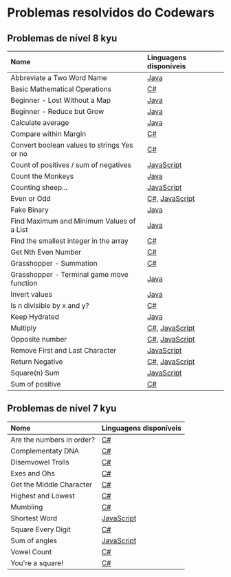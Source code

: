 # Problemas resolvidos do Codewars

## Problemas de nível 8 kyu

| Nome                                        | Linguagens disponíveis                                                                         |
|:--------------------------------------------|:-----------------------------------------------------------------------------------------------|
| Abbreviate a Two Word Name                  | [Java](Java/8%20kyu/Abbreviate%20a%20Two%20Word%20Name.java)                                   |
| Basic Mathematical Operations               | [C#](C%23/8%20kyu/Basic%20Mathematical%20Operations.cs)                                        |
| Beginner - Lost Without a Map               | [Java](Java/8%20kyu/Beginner%20-%20Lost%20Without%20a%20Map.java)                              |
| Beginner - Reduce but Grow                  | [Java](Java/8%20kyu/Beginner%20-%20Reduce%20but%20Grow.java)                                   |
| Calculate average                           | [Java](Java/8%20kyu/Calculate%20average.java)                                                  |
| Compare within Margin                       | [C#](C%23/8%20kyu/Compare%20within%20margin.cs)                                                |
| Convert boolean values to strings Yes or no | [C#](C%23/8%20kyu/Convert%20boolean%20values%20to%20strings%20Yes%20or%20No.cs)                |
| Count of positives / sum of negatives       | [JavaScript](JavaScript/8%20kyu/Count%20of%20positives%20-%20sum%20of%20negatives.js)          |
| Count the Monkeys                           | [Java](Java/8%20kyu/Count%20the%20Monkeys.java)                                                |
| Counting sheep...                           | [JavaScript](JavaScript/8%20kyu/Counting%20sheep....js)                                        |
| Even or Odd                                 | [C#](C%23/8%20kyu/Even%20or%20Odd.cs), [JavaScript](JavaScript/8%20kyu/Even%20or%20Odd.js)     |
| Fake Binary                                 | [Java](Java/8%20kyu/Fake%20Binary.java)                                                        |
| Find Maximum and Minimum Values of a List   | [Java](Java/8%20kyu/Find%20Maximum%20and%20Minimum%20Values%20of%20a%20List.java)              |
| Find the smallest integer in the array      | [C#](C%23/8%20kyu/Find%20the%20smallest%20integer%20in%20the%20array.cs)                       |
| Get Nth Even Number                         | [C#](C%23/8%20kyu/Get%20Nth%20Even%20Number.cs)                                                |
| Grasshopper - Summation                     | [C#](C%23/8%20kyu/Grasshopper%20-%20Summation.cs)                                              |
| Grasshopper - Terminal game move function   | [Java](Java/8%20kyu/Grasshopper%20-%20Terminal%20game%20move%20function.java)                  |
| Invert values                               | [Java](Java/8%20kyu/Invert%20values.java)                                                      |
| Is n divisible by x and y?                  | [C#](C%23/8%20kyu/Is%20n%20divisible%20by%20x%20and%20y.cs)                                    |
| Keep Hydrated                               | [Java](Java/8%20kyu/Keep%20Hydrated.java)                                                      |
| Multiply                                    | [C#](C%23/8%20kyu/Multiply.cs), [JavaScript](JavaScript/8%20kyu/Multiply.js)                   |
| Opposite number                             | [C#](C%23/8%20kyu/Opposite%20number.cs), [JavaScript](JavaScript/8%20kyu/Opposite%20number.js) |
| Remove First and Last Character             | [JavaScript](JavaScript/8%20kyu/Remove%20First%20and%20Last%20Character.js)                    |
| Return Negative                             | [C#](C%23/8%20kyu/Return%20Negative.cs), [JavaScript](JavaScript/8%20kyu/Return%20negative.js) |
| Square(n) Sum                               | [JavaScript](JavaScript/8%20kyu/Square\(n\)%20Sum.js)                                          |
| Sum of positive                             | [C#](C%23/8%20kyu/Sum%20of%20positive.cs)                                                      |

## Problemas de nível 7 kyu

| Nome                      | Linguagens disponíveis                                 |
|:--------------------------|:-------------------------------------------------------|
| Are the numbers in order? | [C#](C%23/7%20kyu/Are%20the%20numbers%20in%20order.cs) |
| Complementaty DNA         | [C#](C%23/7%20kyu/Complementary%20DNA.cs)              |
| Disemvowel Trolls         | [C#](C%23/7%20kyu/Disemvowel%20Trolls.cs)              |
| Exes and Ohs              | [C#](C%23/7%20kyu/Exes%20and%20Ohs.cs)                 |
| Get the Middle Character  | [C#](C%23/7%20kyu/Get%20the%20Middle%20Character.cs)   |
| Highest and Lowest        | [C#](C%23/7%20kyu/Highest%20and%20Lowest.cs)           |
| Mumbling                  | [C#](C%23/7%20kyu/Mumbling.cs)                         |
| Shortest Word             | [JavaScript](JavaScript/7%20kyu/Shortest%20Word.js)    |
| Square Every Digit        | [C#](C%23/7%20kyu/Square%20Every%20Digit.cs)           |
| Sum of angles             | [JavaScript](JavaScript/7%20kyu/Sum%20of%20angles.js)  |
| Vowel Count               | [C#](C%23/7%20kyu/Vowel%20Count.cs)                    |
| You're a square!          | [C#](C%23/7%20kyu/You're%20a%20square.cs)              |
